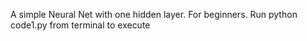 A simple Neural Net with one hidden layer. For beginners. Run python code1.py from terminal to execute

